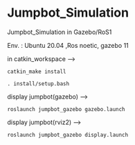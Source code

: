 # Jumpbot_Simulation
Jumpbot_Simulation in Gazebo/RoS1

Env. : Ubuntu 20.04 ,Ros noetic, gazebo 11



in catkin_workspace -->
```ROS
catkin_make install 
```


```ROS
. install/setup.bash 
```

display jumpbot(gazebo) -->
```ROS
roslaunch jumpbot_gazebo gazebo.launch
```

display jumpbot(rviz2) -->
```ROS
roslaunch jumpbot_gazebo display.launch
```
